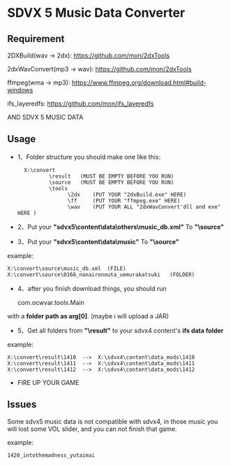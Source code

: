 # SDVX 5 Music Data Converter
## Requirement
2DXBuild(wav -> 2dx):   https://github.com/mon/2dxTools

2dxWavConvert(mp3 -> wav):  https://github.com/mon/2dxTools

ffmpeg(wma -> mp3): https://www.ffmpeg.org/download.html#build-windows

ifs_layeredfs: https://github.com/mon/ifs_layeredfs

AND SDVX 5 MUSIC DATA

## Usage
- 1、Folder structure you should make one like this:


        X:\convert
                \result   (MUST BE EMPTY BEFORE YOU RUN)
                \source   (MUST BE EMPTY BEFORE YOU RUN)
                \tools
                      \2dx    (PUT YOUR "2dxBuild.exe" HERE)
                      \ff     (PUT YOUR "ffmpeg.exe" HERE)
                      \wav    (PUT YOUR ALL "2dxWavConvert'dll and exe" HERE )


- 2、Put your **"sdvx5\content\data\others\music_db.xml"** To **"\source"**

- 3、Put your **"sdvx5\content\data\music"** To **"\source"**

example:


    X:\convert\source\music_db.xml  (FILE)
    X:\convert\source\0168_nanaironouta_uemurakatsuki   (FOLDER)
    

- 4、after you finish download things, you should run


    com.ocwvar.tools.Main                    

with a **folder path as arg[0]**. (maybe i will upload a JAR)

- 5、Get all folders from **"\result"** to your sdvx4 content's **ifs data folder**

example:


    X:\convert\result\1410  -->  X:\sdvx4\content\data_mods\1410
    X:\convert\result\1411  -->  X:\sdvx4\content\data_mods\1411
    X:\convert\result\1412  -->  X:\sdvx4\content\data_mods\1412
    
    
- FIRE UP YOUR GAME

## Issues
Some sdvx5 music data is not compatible with sdvx4, in those music you will lost some VOL slider,
 and you can not finish that game.
 
 example:
 
 
    1420_intothemadness_yutaimai
